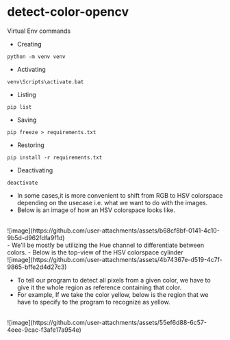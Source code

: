 # detect-color-opencv

Virtual Env commands

- Creating
 ```
python -m venv venv
```
- Activating
 ```
venv\Scripts\activate.bat
```
- Listing
```
pip list
```
- Saving
```
pip freeze > requirements.txt
```
- Restoring
```
pip install -r requirements.txt
```
- Deactivating
```
deactivate
```

- In some cases,it is more convenient to shift from RGB to HSV colorspace depending on the usecase i.e. what we want to do with the images.
- Below is an image of how an HSV colorspace looks like.
<br>
![image](https://github.com/user-attachments/assets/b68cf8bf-0141-4c10-9b5d-d962fdfa9f1d)
<br>
- We'll be mostly be utilizing the Hue channel to differentiate between colors.
- Below is the top-view of the HSV colorspace cylinder
<br>
![image](https://github.com/user-attachments/assets/4b74367e-d519-4c7f-9865-bffe2d4d27c3)
<br>

- To tell our program to detect all pixels from a given color, we have to give it the whole region as reference containing that color.
- For example, If we take the color yellow, below is the region that we have to specify to the program to recognize as yellow.
<br>
![image](https://github.com/user-attachments/assets/55ef6d88-6c57-4eee-9cac-f3afe17a954e)
<br>
